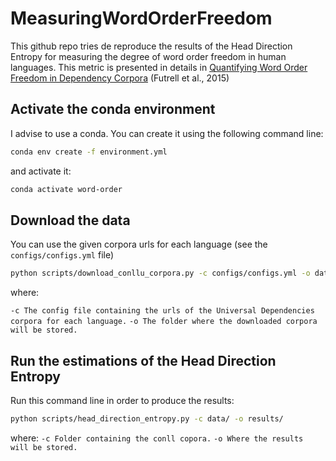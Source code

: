 # MeasuringWordOrderFreedom

This github repo tries de reproduce the results of the Head Direction Entropy for measuring the degree of word order freedom in human languages. This metric is presented in details in [Quantifying Word Order Freedom in Dependency Corpora](https://aclanthology.org/W15-2112) (Futrell et al., 2015)
## Activate the conda environment
I advise to use a conda. You can create it using the following command line:
```bash
conda env create -f environment.yml
```

and activate it:
```bash
conda activate word-order
```

## Download the data

You can use the given corpora urls for each language (see the `configs/configs.yml` file)

```bash
python scripts/download_conllu_corpora.py -c configs/configs.yml -o data 
```

where:

`-c The config file containing the urls of the Universal Dependencies corpora for each language.`
`-o The folder where the downloaded corpora will be stored.`

## Run the estimations of the Head Direction Entropy

Run this command line in order to produce the results:

```bash
python scripts/head_direction_entropy.py -c data/ -o results/
```

where:
`-c Folder containing the conll copora.`
`-o Where the results will be stored.`
